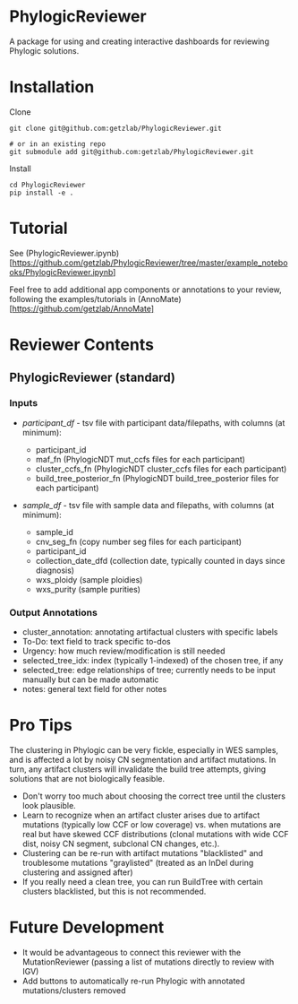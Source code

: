 # PhylogicReviewer

A package for using and creating interactive dashboards for reviewing Phylogic solutions.

# Installation

Clone
```
git clone git@github.com:getzlab/PhylogicReviewer.git

# or in an existing repo
git submodule add git@github.com:getzlab/PhylogicReviewer.git
```

Install
```
cd PhylogicReviewer
pip install -e .
```

# Tutorial

See (PhylogicReviewer.ipynb)[https://github.com/getzlab/PhylogicReviewer/tree/master/example_notebooks/PhylogicReviewer.ipynb]

Feel free to add additional app components or annotations to your review, following the examples/tutorials in (AnnoMate)[https://github.com/getzlab/AnnoMate]

# Reviewer Contents

## PhylogicReviewer (standard)

### Inputs

- *participant_df* - tsv file with participant data/filepaths, with columns (at minimum): 
  - participant_id
  - maf_fn (PhylogicNDT mut_ccfs files for each participant)
  - cluster_ccfs_fn (PhylogicNDT cluster_ccfs files for each participant)
  - build_tree_posterior_fn (PhylogicNDT build_tree_posterior files for each participant)

- *sample_df* - tsv file with sample data and filepaths, with columns (at minimum): 
  - sample_id
  - cnv_seg_fn (copy number seg files for each participant)
  - participant_id
  - collection_date_dfd (collection date, typically counted in days since diagnosis)
  - wxs_ploidy (sample ploidies)
  - wxs_purity (sample purities)

### Output Annotations
- cluster_annotation: annotating artifactual clusters with specific labels
- To-Do: text field to track specific to-dos
- Urgency: how much review/modification is still needed
- selected_tree_idx: index (typically 1-indexed) of the chosen tree, if any
- selected_tree: edge relationships of tree; currently needs to be input manually but can be made automatic
- notes: general text field for other notes

# Pro Tips
The clustering in Phylogic can be very fickle, especially in WES samples, and is affected a lot by noisy CN segmentation and artifact mutations. In turn, any artifact clusters will invalidate the build tree attempts, giving solutions that are not biologically feasible. 
- Don't worry too much about choosing the correct tree until the clusters look plausible. 
- Learn to recognize when an artifact cluster arises due to artifact mutations (typically low CCF or low coverage) vs. when mutations are real but have skewed CCF distributions (clonal mutations with wide CCF dist, noisy CN segment, subclonal CN changes, etc.).
- Clustering can be re-run with artifact mutations "blacklisted" and troublesome mutations "graylisted" (treated as an InDel during clustering and assigned after)
- If you really need a clean tree, you can run BuildTree with certain clusters blacklisted, but this is not recommended.

# Future Development
- It would be advantageous to connect this reviewer with the MutationReviewer (passing a list of mutations directly to review with IGV)
- Add buttons to automatically re-run Phylogic with annotated mutations/clusters removed